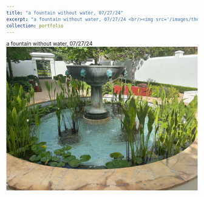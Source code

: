 ```yaml
---
title: "a fountain without water, 07/27/24"
excerpt: "a fountain without water, 07/27/24 <br/><img src='/images/thegetty.jpeg'>"
collection: portfolio
---
```


a fountain without water, 07/27/24 <br/><img src='/images/thegetty.jpeg'>
